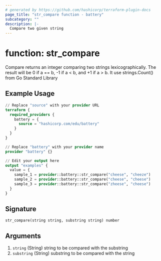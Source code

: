 ```yaml
---
# generated by https://github.com/hashicorp/terraform-plugin-docs
page_title: "str_compare function - battery"
subcategory: ""
description: |-
  Compare two given string
---
```


# function: str_compare

Compare returns an integer comparing two strings lexicographically. The result will be 0 if a == b, -1 if a < b, and +1 if a > b. It use strings.Count() from Go Standard Library

## Example Usage

```terraform
// Replace "source" with your provider URL
terraform {
  required_providers {
    battery = {
      source = "hashicorp.com/edu/battery"
    }
  }
}

// Replace "battery" with your provider name
provider "battery" {}

// Edit your output here
output "examples" {
  value = {
    sample_1 = provider::battery::str_compare("cheese", "cheeze")
    sample_2 = provider::battery::str_compare("cheese", "cheese")
    sample_3 = provider::battery::str_compare("zheese", "cheese")
  }
}
```

## Signature

<!-- signature generated by tfplugindocs -->
```text
str_compare(string string, substring string) number
```

## Arguments

<!-- arguments generated by tfplugindocs -->
1. `string` (String) string to be compared with the substring
1. `substring` (String) substring to be compared with the string

